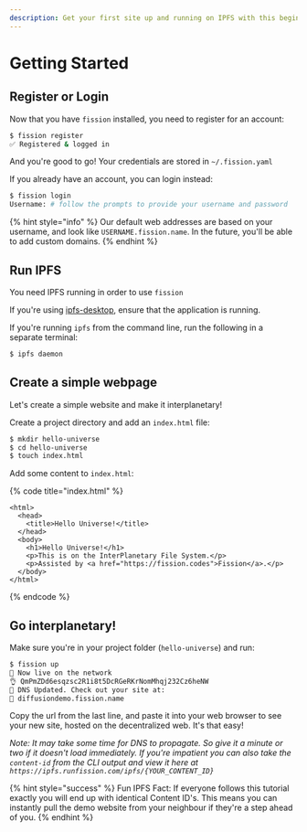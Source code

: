 ```yaml
---
description: Get your first site up and running on IPFS with this beginner-friendly guide
---
```


# Getting Started

## Register or Login

Now that you have `fission` installed, you need to register for an account:

```bash
$ fission register
✅ Registered & logged in
```

And you're good to go! Your credentials are stored in `~/.fission.yaml` 

If you already have an account, you can login instead:

```bash
$ fission login
Username: # follow the prompts to provide your username and password
```

{% hint style="info" %}
Our default web addresses are based on your username, and look like `USERNAME.fission.name`. In the future, you'll be able to add custom domains.
{% endhint %}

## Run IPFS

You need IPFS running in order to use `fission` 

If you're using [ipfs-desktop](https://github.com/ipfs-shipyard/ipfs-desktop), ensure that the application is running.

If you're running `ipfs` from the command line, run the following in a separate terminal:

```bash
$ ipfs daemon
```

## Create a simple webpage

Let's create a simple website and make it interplanetary!

Create a project directory and add an `index.html` file:

```bash
$ mkdir hello-universe
$ cd hello-universe
$ touch index.html
```

Add some content to `index.html`:

{% code title="index.html" %}
```markup
<html>
  <head>
    <title>Hello Universe!</title>
  </head>
  <body>
    <h1>Hello Universe!</h1>
    <p>This is on the InterPlanetary File System.</p>
    <p>Assisted by <a href="https://fission.codes">Fission</a>.</p>
  </body>
</html>
```
{% endcode %}

## Go interplanetary!

Make sure you're in your project folder \(`hello-universe`\) and run:

```bash
$ fission up
🚀 Now live on the network
👌 QmPmZDd6esqzsc2R1i8t5DcRGeRKrNomMhqj232Cz6heNW
📝 DNS Updated. Check out your site at:
🔗 diffusiondemo.fission.name
```

Copy the url from the last line, and paste it into your web browser to see your new site, hosted on the decentralized web. It's that easy!

_Note: It may take some time for DNS to propagate. So give it a minute or two if it doesn't load immediately. If you're impatient you can also take the `content-id` from the CLI output and view it here at `https://ipfs.runfission.com/ipfs/{YOUR_CONTENT_ID}`_

{% hint style="success" %}
Fun IPFS Fact: If everyone follows this tutorial exactly you will end up with identical Content ID's. This means you can instantly pull the demo website from your neighbour if they're a step ahead of you.
{% endhint %}

